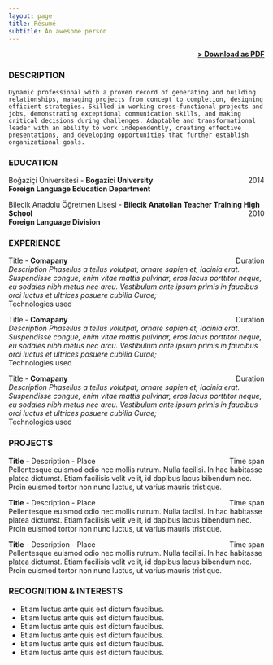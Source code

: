 ```yaml
---
layout: page
title: Résumé
subtitle: An awesome person
---
```


<span style="float: right; "><a href="{{ '/assets/resume.pdf' | prepend: site.baseurl }}"><strong>> Download as PDF</strong></a> </span>
<br>

### DESCRIPTION
``` Dynamic professional with a proven record of generating and building relationships, managing projects from concept to completion, designing efficient strategies. Skilled in working cross-functional projects and jobs, demonstrating exceptional communication skills, and making critical decisions during challenges. Adaptable and transformational leader with an ability to work independently, creating effective presentations, and developing opportunities that further establish organizational goals. ```  

### EDUCATION

Boğaziçi Üniversitesi - **Bogazici University**  <span style="float: right; ">2014</span>  
**Foreign Language Education Department**  

Bilecik Anadolu Öğretmen Lisesi - **Bilecik Anatolian Teacher Training High School** <span style="float: right; ">2010</span>  
**Foreign Language Division**


### EXPERIENCE

Title - **Comapany** <span style="float: right; ">Duration</span>  
_Description Phasellus a tellus volutpat, ornare sapien et, lacinia erat. Suspendisse congue, enim vitae mattis pulvinar, eros lacus porttitor neque, eu sodales nibh metus nec arcu. Vestibulum ante ipsum primis in faucibus orci luctus et ultrices posuere cubilia Curae;_  
Technologies used  

 
Title - **Comapany** <span style="float: right; ">Duration</span>  
_Description Phasellus a tellus volutpat, ornare sapien et, lacinia erat. Suspendisse congue, enim vitae mattis pulvinar, eros lacus porttitor neque, eu sodales nibh metus nec arcu. Vestibulum ante ipsum primis in faucibus orci luctus et ultrices posuere cubilia Curae;_  
Technologies used  

Title - **Comapany** <span style="float: right; ">Duration</span>  
_Description Phasellus a tellus volutpat, ornare sapien et, lacinia erat. Suspendisse congue, enim vitae mattis pulvinar, eros lacus porttitor neque, eu sodales nibh metus nec arcu. Vestibulum ante ipsum primis in faucibus orci luctus et ultrices posuere cubilia Curae;_  
Technologies used  


### PROJECTS
**Title** - Description - Place <span style="float: right; ">Time span</span>  
Pellentesque euismod odio nec mollis rutrum. Nulla facilisi. In hac habitasse platea dictumst. Etiam facilisis velit velit, id dapibus lacus bibendum nec. Proin euismod tortor non nunc luctus, ut varius mauris tristique.  

**Title** - Description - Place <span style="float: right; ">Time span</span>  
Pellentesque euismod odio nec mollis rutrum. Nulla facilisi. In hac habitasse platea dictumst. Etiam facilisis velit velit, id dapibus lacus bibendum nec. Proin euismod tortor non nunc luctus, ut varius mauris tristique.  

**Title** - Description - Place <span style="float: right; ">Time span</span>  
Pellentesque euismod odio nec mollis rutrum. Nulla facilisi. In hac habitasse platea dictumst. Etiam facilisis velit velit, id dapibus lacus bibendum nec. Proin euismod tortor non nunc luctus, ut varius mauris tristique.  
### RECOGNITION & INTERESTS

- Etiam luctus ante quis est dictum faucibus.
- Etiam luctus ante quis est dictum faucibus.
- Etiam luctus ante quis est dictum faucibus.
- Etiam luctus ante quis est dictum faucibus.
- Etiam luctus ante quis est dictum faucibus.
- Etiam luctus ante quis est dictum faucibus.
